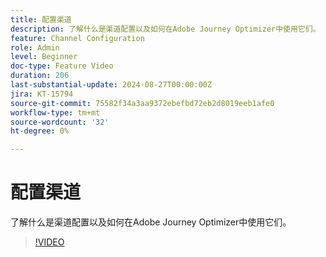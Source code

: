 ```yaml
---
title: 配置渠道
description: 了解什么是渠道配置以及如何在Adobe Journey Optimizer中使用它们。
feature: Channel Configuration
role: Admin
level: Beginner
doc-type: Feature Video
duration: 206
last-substantial-update: 2024-08-27T00:00:00Z
jira: KT-15794
source-git-commit: 75582f34a3aa9372ebefbd72eb2d8019eeb1afe0
workflow-type: tm+mt
source-wordcount: '32'
ht-degree: 0%

---
```



# 配置渠道

了解什么是渠道配置以及如何在Adobe Journey Optimizer中使用它们。

>[!VIDEO](https://video.tv.adobe.com/v/3433124/?learn=on)

